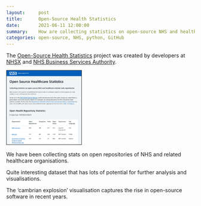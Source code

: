 ```yaml
---
layout:     post
title:      Open-Source Health Statistics
date:       2021-06-11 12:00:00
summary:    How are collecting statistics on open-source NHS and healthcare related code repositories
categories: open-source, NHS, python, GitHub
---
```


The [Open-Source Health Statistics](https://nhs-pycom.github.io/opensource-health-statistics/) project was created by developers at [NHSX](https://www.nhsx.nhs.uk/) and [NHS Business Services Authority](https://www.nhsbsa.nhs.uk/).

<a href="https://nhs-pycom.github.io/opensource-health-statistics/">
    <img class="nhsuk-image__img" style='border:1px solid #212b32' src="assets/img/posts/open-source-stats-min.png" alt="Open Analytics Template" width="200px">
</a>

We have been collecting stats on open repositories of NHS and related healthcare organisations. 

Quite interesting dataset that has lots of potential for further analysis and visualisations. 

The ‘cambrian explosion’ visualisation captures the rise in open-source software in recent years.

